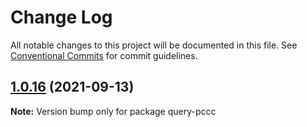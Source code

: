 # Change Log

All notable changes to this project will be documented in this file.
See [Conventional Commits](https://conventionalcommits.org) for commit guidelines.

## [1.0.16](https://github.com/ElemeFE/element/compare/query-pccc@1.0.15...query-pccc@1.0.16) (2021-09-13)

**Note:** Version bump only for package query-pccc
